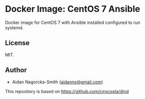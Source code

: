 # Docker Image: CentOS 7 Ansible

Docker image for CentOS 7 with Ansible installed configured to run systemd.

## License

MIT.

## Author

* Aidan Nagorcka-Smith (aidanns@gmail.com)

This repository is based on https://github.com/cirocosta/dind

